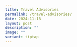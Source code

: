 ```yaml
---
title: Travel Advisories
permalink: /travel-advisories/
date: 2024-11-18
layout: post
description: ""
image: ""
variant: tiptap
---
```

